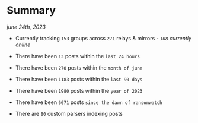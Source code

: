 
# Summary
_june 24th, 2023_

- Currently tracking `153` groups across `271` relays & mirrors - _`108` currently online_

- There have been `13` posts within the `last 24 hours`

- There have been `270` posts within the `month of june`

- There have been `1183` posts within the `last 90 days`

- There have been `1980` posts within the `year of 2023`

- There have been `6671` posts `since the dawn of ransomwatch`

- There are `80` custom parsers indexing posts
